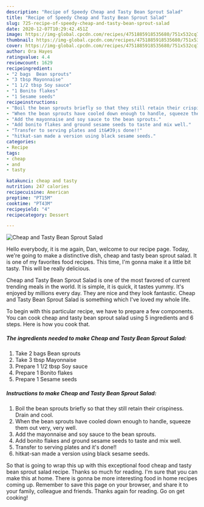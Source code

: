 ```yaml
---
description: "Recipe of Speedy Cheap and Tasty Bean Sprout Salad"
title: "Recipe of Speedy Cheap and Tasty Bean Sprout Salad"
slug: 725-recipe-of-speedy-cheap-and-tasty-bean-sprout-salad
date: 2020-12-07T10:29:42.451Z
image: https://img-global.cpcdn.com/recipes/4751885918535680/751x532cq70/cheap-and-tasty-bean-sprout-salad-recipe-main-photo.jpg
thumbnail: https://img-global.cpcdn.com/recipes/4751885918535680/751x532cq70/cheap-and-tasty-bean-sprout-salad-recipe-main-photo.jpg
cover: https://img-global.cpcdn.com/recipes/4751885918535680/751x532cq70/cheap-and-tasty-bean-sprout-salad-recipe-main-photo.jpg
author: Ora Hayes
ratingvalue: 4.4
reviewcount: 1629
recipeingredient:
- "2 bags  Bean sprouts"
- "3 tbsp Mayonnaise"
- "1 1/2 tbsp Soy sauce"
- "1 Bonito flakes"
- "1 Sesame seeds"
recipeinstructions:
- "Boil the bean sprouts briefly so that they still retain their crispiness. Drain and cool."
- "When the bean sprouts have cooled down enough to handle, squeeze them out very, very well."
- "Add the mayonnaise and soy sauce to the bean sprouts."
- "Add bonito flakes and ground sesame seeds to taste and mix well."
- "Transfer to serving plates and it&#39;s done!!"
- "hitkat-san made a version using black sesame seeds."
categories:
- Recipe
tags:
- cheap
- and
- tasty

katakunci: cheap and tasty 
nutrition: 247 calories
recipecuisine: American
preptime: "PT15M"
cooktime: "PT43M"
recipeyield: "4"
recipecategory: Dessert

---
```



![Cheap and Tasty Bean Sprout Salad](https://img-global.cpcdn.com/recipes/4751885918535680/751x532cq70/cheap-and-tasty-bean-sprout-salad-recipe-main-photo.jpg)

Hello everybody, it is me again, Dan, welcome to our recipe page. Today, we're going to make a distinctive dish, cheap and tasty bean sprout salad. It is one of my favorites food recipes. This time, I'm gonna make it a little bit tasty. This will be really delicious.

Cheap and Tasty Bean Sprout Salad is one of the most favored of current trending meals in the world. It is simple, it is quick, it tastes yummy. It's enjoyed by millions every day. They are nice and they look fantastic. Cheap and Tasty Bean Sprout Salad is something which I've loved my whole life.




To begin with this particular recipe, we have to prepare a few components. You can cook cheap and tasty bean sprout salad using 5 ingredients and 6 steps. Here is how you cook that.

<!--inarticleads1-->

##### The ingredients needed to make Cheap and Tasty Bean Sprout Salad:

1. Take 2 bags  Bean sprouts
1. Take 3 tbsp Mayonnaise
1. Prepare 1 1/2 tbsp Soy sauce
1. Prepare 1 Bonito flakes
1. Prepare 1 Sesame seeds




<!--inarticleads2-->

##### Instructions to make Cheap and Tasty Bean Sprout Salad:

1. Boil the bean sprouts briefly so that they still retain their crispiness. Drain and cool.
1. When the bean sprouts have cooled down enough to handle, squeeze them out very, very well.
1. Add the mayonnaise and soy sauce to the bean sprouts.
1. Add bonito flakes and ground sesame seeds to taste and mix well.
1. Transfer to serving plates and it&#39;s done!!
1. hitkat-san made a version using black sesame seeds.




So that is going to wrap this up with this exceptional food cheap and tasty bean sprout salad recipe. Thanks so much for reading. I'm sure that you can make this at home. There is gonna be more interesting food in home recipes coming up. Remember to save this page on your browser, and share it to your family, colleague and friends. Thanks again for reading. Go on get cooking!
